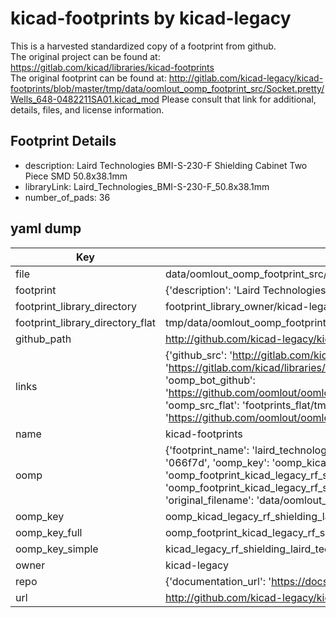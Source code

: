 # kicad-footprints by kicad-legacy  
This is a harvested standardized copy of a footprint from github.  
The original project can be found at:  
https://gitlab.com/kicad/libraries/kicad-footprints  
The original footprint can be found at:
http://gitlab.com/kicad-legacy/kicad-footprints/blob/master/tmp/data/oomlout_oomp_footprint_src/Socket.pretty/Wells_648-0482211SA01.kicad_mod
Please consult that link for additional, details, files, and license information.  
## Footprint Details
* description: Laird Technologies BMI-S-230-F Shielding Cabinet Two Piece SMD 50.8x38.1mm  
* libraryLink: Laird_Technologies_BMI-S-230-F_50.8x38.1mm  
* number_of_pads: 36  
## yaml dump  
| Key | Value |  
| --- | --- |  
| file | data/oomlout_oomp_footprint_src/kicad-footprints/RF_Shielding.pretty/Laird_Technologies_BMI-S-230-F_50.8x38.1mm.kicad_mod |  
| footprint | {'description': 'Laird Technologies BMI-S-230-F Shielding Cabinet Two Piece SMD 50.8x38.1mm', 'libraryLink': 'Laird_Technologies_BMI-S-230-F_50.8x38.1mm', 'number_of_pads': 36} |  
| footprint_library_directory | footprint_library_owner/kicad-legacy_kicad-footprints |  
| footprint_library_directory_flat | tmp/data/oomlout_oomp_footprint_src/footprints_flat/kicad_legacy_rf_shielding_laird_technologies_bmi_s_230_f_50_8x38_1mm/working |  
| github_path | http://github.com/kicad-legacy/kicad-footprints/blob/master/tmp/data/oomlout_oomp_footprint_src/RF_Shielding.pretty/Laird_Technologies_BMI-S-230-F_50.8x38.1mm.kicad_mod |  
| links | {'github_src': 'http://gitlab.com/kicad-legacy/kicad-footprints/blob/master/tmp/data/oomlout_oomp_footprint_src/Socket.pretty/Wells_648-0482211SA01.kicad_mod', 'github_src_repo': 'https://gitlab.com/kicad/libraries/kicad-footprints', 'oomp_bot': 'tmp/data/oomlout_oomp_footprint_src/footprints/kicad_legacy_rf_shielding_laird_technologies_bmi_s_230_f_50_8x38_1mm/working', 'oomp_bot_github': 'https://github.com/oomlout/oomlout_oomp_footprint_bot/tree/main/tmp/data/oomlout_oomp_footprint_src/footprints/kicad_legacy_rf_shielding_laird_technologies_bmi_s_230_f_50_8x38_1mm/working', 'oomp_src_flat': 'footprints_flat/tmp/data/oomlout_oomp_footprint_src/footprints_flat/kicad_legacy_rf_shielding_laird_technologies_bmi_s_230_f_50_8x38_1mm/working', 'oomp_src_flat_github': 'https://github.com/oomlout/oomlout_oomp_footprint_src/tree/main/tmp/data/oomlout_oomp_footprint_src/footprints_flat/kicad_legacy_rf_shielding_laird_technologies_bmi_s_230_f_50_8x38_1mm/working'} |  
| name | kicad-footprints |  
| oomp | {'footprint_name': 'laird_technologies_bmi_s_230_f_50_8x38_1mm', 'library_name': 'rf_shielding', 'md5': '066f7d8d025a2b8f50f42735d392c01b', 'md5_10': '066f7d8d02', 'md5_5': '066f7', 'md5_6': '066f7d', 'oomp_key': 'oomp_kicad_legacy_rf_shielding_laird_technologies_bmi_s_230_f_50_8x38_1mm', 'oomp_key_extra': 'oomp_footprint_kicad_legacy_rf_shielding_laird_technologies_bmi_s_230_f_50_8x38_1mm', 'oomp_key_full': 'oomp_footprint_kicad_legacy_rf_shielding_laird_technologies_bmi_s_230_f_50_8x38_1mm_066f7d', 'oomp_key_simple': 'kicad_legacy_rf_shielding_laird_technologies_bmi_s_230_f_50_8x38_1mm', 'original_filename': 'data/oomlout_oomp_footprint_src/kicad-footprints/RF_Shielding.pretty/Laird_Technologies_BMI-S-230-F_50.8x38.1mm.kicad_mod', 'owner_name': 'kicad_legacy'} |  
| oomp_key | oomp_kicad_legacy_rf_shielding_laird_technologies_bmi_s_230_f_50_8x38_1mm |  
| oomp_key_full | oomp_footprint_kicad_legacy_rf_shielding_laird_technologies_bmi_s_230_f_50_8x38_1mm |  
| oomp_key_simple | kicad_legacy_rf_shielding_laird_technologies_bmi_s_230_f_50_8x38_1mm |  
| owner | kicad-legacy |  
| repo | {'documentation_url': 'https://docs.github.com/rest/repos/repos#get-a-repository', 'message': 'Not Found'} |  
| url | http://github.com/kicad-legacy/kicad-footprints |  

